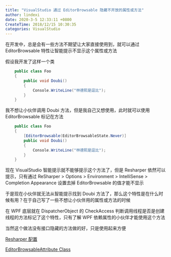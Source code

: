 ```yaml
---
title: "VisualStudio 通过 EditorBrowsable 隐藏不开放的属性或方法"
author: lindexi
date: 2020-3-5 12:33:11 +0800
CreateTime: 2018/12/15 10:30:35
categories: VisualStudio
---
```


在开发中，总是会有一些方法不期望让大家直接使用到，就可以通过 EditorBrowsable 特性让智能提示不显示这个属性或方法

<!--more-->


<!-- CreateTime:2018/12/15 10:30:35 -->

<!-- csdn  -->

假设我开发了这样一个类

```csharp
    public class Foo
    {
        public void Doubi()
        {
            Console.WriteLine("林德熙是逗比");
        }
    }
```

我不想让小伙伴调用 Doubi 方法，但是我自己又想使用，此时就可以使用 EditorBrowsable 标记在方法

```csharp
    public class Foo
    {
        [EditorBrowsable(EditorBrowsableState.Never)]
        public void Doubi()
        {
            Console.WriteLine("林德熙是逗比");
        }
    }
```

现在 VisualStudio 智能提示就不能够提示这个方法了，但是 Resharper 依然可以提示，只有通过 ReSharper > Options > Environment > IntelliSense > Completion Appearance 设置去掉 EditorBrowsable 的值才能不显示

于是现在小伙伴就无法从智能提示找到 Doubi 方法了，那么这个特性是在什么时候有用？在于自己写了一些不想让小伙伴用的属性或方法的时候

在 WPF 底层就在 DispatcherObject 的 CheckAccess 判断调用线程是否是创建线程的方法标记了这个特性，只有了解 WPF 依赖属性的小伙伴才能使用这个方法

当然这个做法没有接口隐藏的方法做的好，只是使用起来方便

[Resharper 配置](https://www.jetbrains.com/help/resharper/Reference__Options__Environment__IntelliSense__Completion_Appearance.html )

[EditorBrowsableAttribute Class](https://docs.microsoft.com/en-us/dotnet/api/system.componentmodel.editorbrowsableattribute?view=netframework-4.7.2 )

